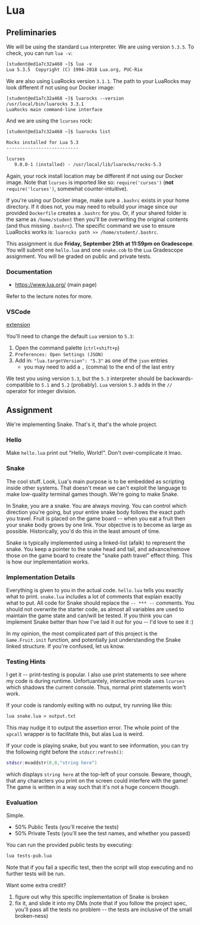 # Lua

## Preliminaries

We will be using the standard `Lua` interpreter.
We are using version `5.3.5`.
To check, you can run `lua -v`:
```txt
[student@ed1a7c32a468 ~]$ lua -v
Lua 5.3.5  Copyright (C) 1994-2018 Lua.org, PUC-Rio
```

We are also using LuaRocks version `3.1.1`.
The path to your LuaRocks may look different if not using our Docker image:
```txt
[student@ed1a7c32a468 ~]$ luarocks --version
/usr/local/bin/luarocks 3.3.1
LuaRocks main command-line interface
```
And we are using the `lcurses` rock:
```txt
[student@ed1a7c32a468 ~]$ luarocks list

Rocks installed for Lua 5.3
---------------------------

lcurses
   9.0.0-1 (installed) - /usr/local/lib/luarocks/rocks-5.3
```
Again, your rock install location may be different if not using our Docker image.
Note that `lcurses` is imported like so: `require('curses')` (**not** `require('lcurses')`, somewhat counter-intuitive).

If you're using our Docker image, make sure a `.bashrc` exists in your home directory.
If it does not, you may need to rebuild your image since our provided `Dockerfile` creates a `.bashrc` for you.
Or, if your shared folder is the same as `/home/student` then you'll be overwriting the original contents (and thus missing `.bashrc`).
The specific command we use to ensure LuaRocks works is: `luarocks path >> /home/student/.bashrc`.

This assignment is due **Friday, September 25th at 11:59pm on Gradescope**.
You will submit one `hello.lua` and one `snake.cob` to the `Lua` Gradescope assignment.
You will be graded on public and private tests.

### Documentation

* <https://www.lua.org/> (main page)

Refer to the lecture notes for more.

### VSCode

[extension](https://marketplace.visualstudio.com/items?itemName=trixnz.vscode-lua)

You'll need to change the default `Lua` version to `5.3`:
1. Open the command palette (`ctrl+shift+p`)
1. `Preferences: Open Settings (JSON)`
1. Add in: `"lua.targetVersion": "5.3"` as one of the `json` entries
   * you may need to add a `,` (comma) to the end of the last entry

We test you using version `5.3`, but the `5.3` interpreter should be backwards-compatible to `5.1` and `5.2` (probably).
`Lua` version `5.3` adds in the `//` operator for integer division.

## Assignment

We're implementing Snake.
That's it, that's the whole project.

### Hello

Make `hello.lua` print out "Hello, World!".
Don't over-complicate it lmao.

### Snake

The cool stuff.
Look, Lua's main purpose is to be embedded as scripting inside other systems.
That doesn't mean we can't exploit the language to make low-quality terminal games though.
We're going to make Snake.

In Snake, you are a snake.
You are always moving.
You can control which direction you're going, but your entire snake body follows the exact path you travel.
Fruit is placed on the game board -- when you eat a fruit then your snake body grows by one link.
Your objective is to become as large as possible.
Historically, you'd do this in the least amount of time.

Snake is typically implemented using a linked-list (afaik) to represent the snake.
You keep a pointer to the snake head and tail, and advance/remove those on the game board to create the "snake path travel" effect thing.
This is how our implementation works.

### Implementation Details

Everything is given to you in the actual code.
`hello.lua` tells you exactly what to print.
`snake.lua` includes a lot of comments that explain exactly what to put.
All code for Snake should replace the `-- *** --` comments.
You should not overwrite the starter code, as almost all variables are used to maintain the game state and can/will be tested.
If you think you can implement Snake better than how I've laid it out for you -- I'd love to see it :)

In my opinion, the most complicated part of this project is the `Game.Fruit.init` function, and potentially just understanding the Snake linked structure.
If you're confused, let us know.

### Testing Hints

I get it -- print-testing is popular.
I also use print statements to see where my code is during runtime.
Unfortuantely, interactive mode uses `lcurses` which shadows the current console.
Thus, normal print statements won't work.

If your code is randomly exiting with no output, try running like this:
```txt
lua snake.lua > output.txt
```
This may nudge it to output the assertion error.
The whole point of the `xpcall` wrapper is to facilitate this, but alas Lua is weird.

If your code is playing snake, but you want to see information, you can try the following right before the `stdscr:refresh()`:
```lua
stdscr:mvaddstr(0,0,"string here")
```
which displays `string here` at the top-left of your console.
Beware, though, that any characters you print on the screen could interfere with the game!
The game is written in a way such that it's not a huge concern though.

### Evaluation

Simple.

* 50% Public Tests (you'll receive the tests)
* 50% Private Tests (you'll see the test names, and whether you passed)

You can run the provided public tests by executing:
```txt
lua tests-pub.lua
```
Note that if you fail a specific test, then the script will stop executing and no further tests will be run.

Want some extra credit?
1. figure out why this specific implementation of Snake is broken
1. fix it, and slide it into my DMs
(note that if you follow the project spec, you'll pass all the tests no problem -- the tests are inclusive of the small broken-ness)
